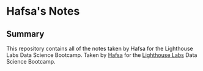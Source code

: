 # Hafsa's Notes
## Summary 

This repository contains all of the notes taken by Hafsa for the Lighthouse Labs Data Science Bootcamp.
Taken by [Hafsa](https://github.com/khanhafsa) for the [Lighthouse Labs](https://www.lighthouselabs.ca/) Data Science Bootcamp.

